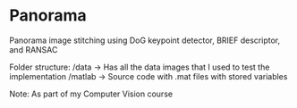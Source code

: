# Panorama
Panorama image stitching using DoG keypoint detector, BRIEF descriptor, and RANSAC 

Folder structure:
/data -> Has all the data images that I used to test the implementation
/matlab -> Source code with .mat files with stored variables

Note: As part of my Computer Vision course
